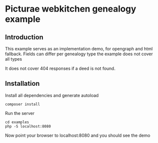 # Picturae webkitchen genealogy example #

## Introduction ##

This example serves as an implementation demo, for opengraph and html fallback.
Fields can differ per genealogy type the example does not cover all types

It does not cover 404 responses if a deed is not found.

## Installation ##

Install all dependencies and generate autoload

```
composer install
```

Run the server

```
cd examples
php -S localhost:8080
```

Now point your browser to localhost:8080 and you should see the demo